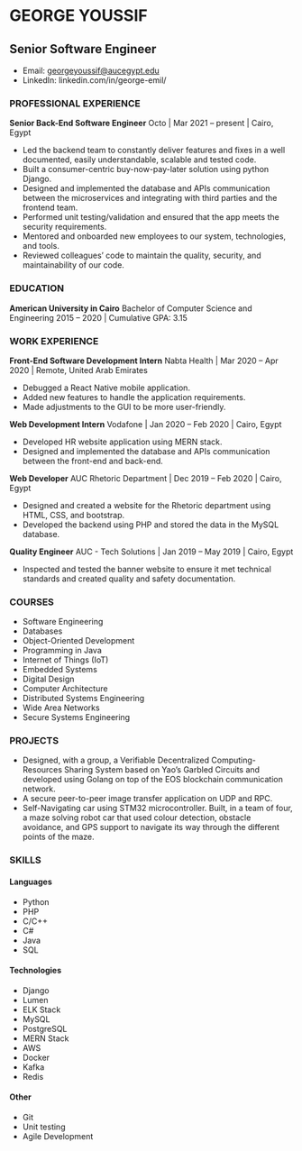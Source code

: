 # GEORGE YOUSSIF
## Senior Software Engineer
- Email: georgeyoussif@aucegypt.edu
- LinkedIn: linkedin.com/in/george-emil/

### PROFESSIONAL EXPERIENCE
**Senior Back-End Software Engineer**
Octo | Mar 2021 – present | Cairo, Egypt
- Led the backend team to constantly deliver features and fixes in a well documented, easily understandable, scalable and tested code.
- Built a consumer-centric buy-now-pay-later solution using python Django.
- Designed and implemented the database and APIs communication between the microservices and integrating with third parties and the frontend team.
- Performed unit testing/validation and ensured that the app meets the security requirements.
- Mentored and onboarded new employees to our system, technologies, and tools.
- Reviewed colleagues’ code to maintain the quality, security, and maintainability of our code.

### EDUCATION
**American University in Cairo**
Bachelor of Computer Science and Engineering
2015 – 2020 | Cumulative GPA: 3.15

### WORK EXPERIENCE
**Front-End Software Development Intern**
Nabta Health | Mar 2020 – Apr 2020 | Remote, United Arab Emirates
- Debugged a React Native mobile application.
- Added new features to handle the application requirements.
- Made adjustments to the GUI to be more user-friendly.

**Web Development Intern**
Vodafone | Jan 2020 – Feb 2020 | Cairo, Egypt
- Developed HR website application using MERN stack.
- Designed and implemented the database and APIs communication between the front-end and back-end.

**Web Developer**
AUC Rhetoric Department | Dec 2019 – Feb 2020 | Cairo, Egypt
- Designed and created a website for the Rhetoric department using HTML, CSS, and bootstrap.
- Developed the backend using PHP and stored the data in the MySQL database.

**Quality Engineer**
AUC - Tech Solutions | Jan 2019 – May 2019 | Cairo, Egypt
- Inspected and tested the banner website to ensure it met technical standards and created quality and safety documentation.

### COURSES
- Software Engineering
- Databases
- Object-Oriented Development
- Programming in Java
- Internet of Things (IoT)
- Embedded Systems
- Digital Design
- Computer Architecture
- Distributed Systems Engineering
- Wide Area Networks
- Secure Systems Engineering

### PROJECTS
- Designed, with a group, a Verifiable Decentralized Computing-Resources Sharing System based on Yao’s Garbled Circuits and developed using Golang on top of the EOS blockchain communication network.
- A secure peer-to-peer image transfer application on UDP and RPC.
- Self-Navigating car using STM32 microcontroller. Built, in a team of four, a maze solving robot car that used colour detection, obstacle avoidance, and GPS support to navigate its way through the different points of the maze.

### SKILLS
#### Languages
- Python
- PHP
- C/C++
- C#
- Java
- SQL

#### Technologies
- Django
- Lumen
- ELK Stack
- MySQL
- PostgreSQL
- MERN Stack
- AWS
- Docker
- Kafka
- Redis

#### Other
- Git
- Unit testing
- Agile Development


<!--
**gyoussif/gyoussif** is a ✨ _special_ ✨ repository because its `README.md` (this file) appears on your GitHub profile.

Here are some ideas to get you started:

- 🔭 I’m currently working on ...
- 🌱 I’m currently learning ...
- 👯 I’m looking to collaborate on ...
- 🤔 I’m looking for help with ...
- 💬 Ask me about ...
- 📫 How to reach me: ...
- 😄 Pronouns: ...
- ⚡ Fun fact: ...
-->
